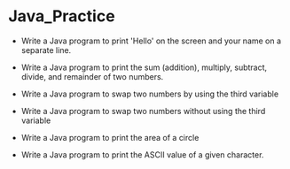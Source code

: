 # Java_Practice
* Write a Java program to print 'Hello' on the screen and your name on a separate line.
- Write a Java program to print the sum (addition), multiply, subtract, divide, and remainder of two numbers.
+ Write a Java program to swap two numbers by using the third variable
* Write a Java program to swap two numbers without using the third variable
- Write a Java program to print the area of a circle
+ Write a Java program to print the ASCII value of a given character.
